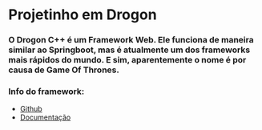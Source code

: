 # Projetinho em Drogon

### O Drogon C++ é um Framework Web. Ele funciona de maneira similar ao Springboot, mas é atualmente um dos frameworks mais rápidos do mundo. E sim, aparentemente o nome é por causa de Game Of Thrones.

### Info do framework:
<div style="display: inline_block;">
  <ul>
    <li><a href="https://github.com/drogonframework/drogon">Github</a></li>
    <li><a href="https://github.com/drogonframework/drogon/wiki/">Documentação</a></li>
  </ul>
</div>
